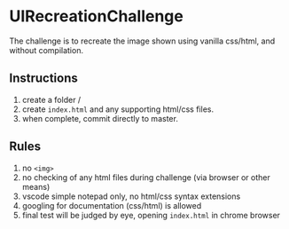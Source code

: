 # UIRecreationChallenge
The challenge is to recreate the image shown using vanilla css/html, and without compilation. 

## Instructions 
1. create a folder <teamname>/
2. create ```index.html``` and any supporting html/css files. 
3. when complete, commit directly to master. 


## Rules
1. no ```<img> ```
2. no checking of any html files during challenge (via browser or other means)
3. vscode simple notepad only, no html/css syntax extensions
4. googling for documentation (css/html) is allowed
5. final test will be judged by eye, opening ```index.html``` in chrome browser
